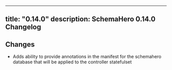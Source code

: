 ---
 title: "0.14.0"
 description: SchemaHero 0.14.0 Changelog
 ---


 ## Changes

 - Adds ability to provide annotations in the manifest for the schemahero database that will be applied to the controller statefulset
